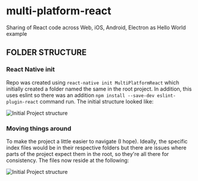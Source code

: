 # multi-platform-react
Sharing of React code across Web, iOS, Android, Electron as Hello World example

## FOLDER STRUCTURE

### React Native init

Repo was created using `react-native init MultiPlatformReact` which initially
created a folder named the same in the root project. In addition, this uses
eslint so there was an addition `npm install --save-dev eslint-plugin-react`
command run. The initial structure looked like:

![Initial Project structure](https://github.com/gfogle/multi-platform-react/blob/master/readme/initial-project.png)

### Moving things around

To make the project a little easier to navigate (I hope). Ideally, the specific
index files would be in their respective folders but there are issues where parts
of the project expect them in the root, so they're all there for consistency.
The files now reside at the following:

![Initial Project structure](https://github.com/gfogle/multi-platform-react/blob/master/readme/move-things.png)
